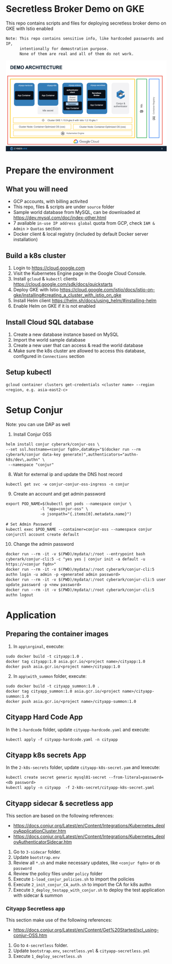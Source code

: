 # Secretless Broker Demo on GKE

This repo contains scripts and files for deploying secretless broker demo on GKE with Istio enabled
```
Note: This repo contains sensitive info, like hardcoded passwords and IP, 
      intentionally for demostration purpose. 
      None of them are real and all of them do not work.
```

![secretless](https://github.com/quincycheng/secretless-broker-on-gke/raw/master/images/secretless_sg_ntuc%20v0.1.png)


# Prepare the environment

## What you will need
 - GCP accounts, with billing activited
 - This repo, files & scripts are under `source` folder
 - Sample world database from MySQL, can be downloaded at https://dev.mysql.com/doc/index-other.html
 - 7 avaliable `in-use IP address global` quota from GCP, check `IAM & Admin` > `Quotas` section
 - Docker client & local registry (included by default Docker server installation)


## Build a k8s cluster
1. Login to https://cloud.google.com
2. Visit the Kubernetes Engine page in the Google Cloud Console.
3. Install `gcloud` & `kubectl` clients
   https://cloud.google.com/sdk/docs/quickstarts
4. Deploy GKE with Istio 
   https://cloud.google.com/istio/docs/istio-on-gke/installing#creating_a_cluster_with_istio_on_gke
5. Install Helm client 
   https://helm.sh/docs/using_helm/#installing-helm
6. Enable Helm on GKE if it is not enabled

## Install Cloud SQL database
1. Create a new database instance based on MySQL
2. Import the world sample database
3. Create a new user that can access & read the world database
4. Make sure the k8s cluster are allowed to access this database, configured in `Connections` section


## Setup kubectl
```
gcloud container clusters get-credentials <cluster name> --region <region, e.g. asia-east2-c>
```


# Setup Conjur
Note: you can use DAP as well


1. Install Conjur OSS  
```
helm install conjur cyberark/conjur-oss \
--set ssl.hostname=<conjur fqdn>,dataKey="$(docker run --rm cyberark/conjur data-key generate)",authenticators="authn-k8s/dev\,authn" \
 --namespace "conjur"
```
8. Wait for external ip and update the DNS host record
```
kubectl get svc -w conjur-conjur-oss-ingress -n conjur
```
9. Create an account and get admin password
```
export POD_NAME=$(kubectl get pods --namespace conjur \
               -l "app=conjur-oss" \
               -o jsonpath="{.items[0].metadata.name}")

# Set Admin Password
kubectl exec $POD_NAME --container=conjur-oss --namespace conjur conjurctl account create default
```
10. Change the admin password
```
docker run --rm -it -v $(PWD)/mydata/:/root --entrypoint bash cyberark/conjur-cli:5 -c "yes yes | conjur init -a default -u https://<conjur fqdn>"
docker run --rm -it -v $(PWD)/mydata/:/root cyberark/conjur-cli:5 authn login -u admin -p <generated admin password>
docker run --rm -it -v $(PWD)/mydata/:/root cyberark/conjur-cli:5 user update_password -p <new password>
docker run --rm -it -v $(PWD)/mydata/:/root cyberark/conjur-cli:5 authn logout
```

# Application

## Preparing the container images

1. In `app\orginal`, execute:
```
sudo docker build -t cityapp:1.0 .
docker tag cityapp:1.0 asia.gcr.io/<project name>/cityapp:1.0
docker push asia.gcr.io/<project name>/cityapp:1.0
```

2.  In `app\with_summon` folder, execute:
```
sudo docker build -t cityapp_summon:1.0 .
docker tag cityapp_summon:1.0 asia.gcr.io/<project name>/cityapp-summon:1.0
docker push asia.gcr.io/<project name>/cityapp-summon:1.0
```


## Cityapp Hard Code App
In the `1-hardcode` folder, update `cityapp-hardcode.yaml` and execute:
```
kubectl apply -f cityapp-hardcode.yaml -n cityapp
```


## Cityapp k8s secrets App
In the `2-k8s-secrets` folder, update `cityapp-k8s-secret.yam` and lexecute:
```
kubectl create secret generic mysql01-secret --from-literal=password=<db password>
kubectl apply -n cityapp  -f 2-k8s-secret/cityapp-k8s-secret.yaml
```


## Cityapp sidecar & secretless app

This section are based on the following references:
 - https://docs.conjur.org/Latest/en/Content/Integrations/Kubernetes_deployApplicationCluster.htm
 - https://docs.conjur.org/Latest/en/Content/Integrations/Kubernetes_deployAuthenticatorSidecar.htm

1. Go to `3-sidecar` folder.
2. Update `bootstrap.env`
3. Review all `*.sh` and make necessary updates, like `<conjur fqdn>` or `db password`
4. Review the policy files under `policy` folder
5. Execute `1-load_conjur_policies.sh` to import the policies
6. Execute `2_init_conjur_CA_auth.sh` to import the CA for k8s authn
7. Execute `3_deploy_testapp_with_conjur.sh` to deploy the test application with sidecar & summon

### Cityapp Secretless app
This section make use of the following references:
- https://docs.conjur.org/Latest/en/Content/Get%20Started/scl_using-conjur-OSS.htm
1. Go to `4-secretless` folder.
2. Update `bootstrap.env`, `secretless.yml` & `cityapp-secretless.yml`
3. Execute `1_deploy_secretless.sh`


